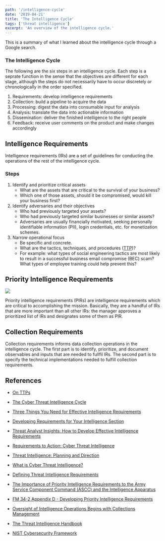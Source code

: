 ```yaml
---
path: '/intelligence-cycle'
date: '2019-04-21'
title: 'The Intelligence Cycle'
tags: ['threat intelligence']
excerpt: 'An overview of the intelligence cycle.'
---
```

This is a summary of what I learned about the intelligence cycle through a Google search.

### The Intelligence Cycle
The following are the six steps in an intelligence cycle. Each step is a seprate function in the sense that the objectives are different for each stage, although the steps do not necessarily have to occur discretely or chronologically in the order specified.

1. Requirements: develop intelligence requirements
2. Collection: build a pipeline to acquire the data
3. Processing: digest the data into consumable input for analysis
4. Analysis: translate the data into actionable information
5. Dissemination: deliver the finished intelligence to the right people
6. Feedback: receive user comments on the product and make changes accordingly

## Intelligence Requirements
Intelligence requirements (IRs) are a set of guidelines for conducting the operations of the rest of the intelligence cycle.

### Steps
1. Identify and prioritize critical assets
    - What are the assets that are critical to the survival of your business?
    - Which one of those assets, should it be compromised, would kill your business first?
2. Identify adversaries and their objectives
    - Who had previously targeted your assets?
    - Who had previously targeted similar businesses or similar assets?
    - Adversaries are usually financially motivated, seeking personally identifiable information (PII), login credentials, etc. for monetization schemes.
3. Narrow operational focus
    - Be specific and concrete.
    - What are the tactics, techniques, and procedures ([TTP](http://ryanstillions.blogspot.com/2014/04/on-ttps.html))?
    - For example: what types of social engineering tactics are most likely to result in a successful business email compromise (BEC) scam? What types of employee training could help prevent this?

## Priority Intelligence Requirements
<img src='https://smallwarsjournal.com/sites/default/files/inline-images/kingimage1.jpg'/>

Priority intelligence requirements (PIRs) are intelligence requirements which are critical to accomplishing the mission. Basically, they are a handful of IRs that are more important than all other IRs: the manager approves a prioritized list of IRs and designates some of them as PIR.

## Collection Requirements
Collection requirements informs data collection operations in the intelligence cycle. The first part is to identify, prioritize, and document observables and inputs that are needed to fullfil IRs. The second part is to specify the technical implementations needed to fulfill collection requirements.

## References
- [On TTPs](http://ryanstillions.blogspot.com/2014/04/on-ttps.html)

- [The Cyber Threat Intelligence Cycle](https://www.flashpoint-intel.com/blog/the-cyber-threat-intelligence-cycle/)

- [Three Things You Need for Effective Intelligence Requirements](https://www.flashpoint-intel.com/blog/three-things-you-need-for-effective-intelligence-requirements/)

- [Developing Requirements for Your Intelligence Section](https://www.optiv.com/blog/developing-requirements-for-your-intelligence-section)

- [Threat Analyst Insights: How to Develop Effective Intelligence Requirements](https://www.recordedfuture.com/effective-intelligence-requirements/)

- [Requirements to Action: Cyber Threat Intelligence](https://www.scmagazine.com/home/opinion/executive-insight/requirements-to-action-cyber-threat-intelligence/)

- [Threat Intelligence: Planning and Direction](https://www.sans.org/reading-room/whitepapers/threatintelligence/threat-intelligence-planning-direction-36857)

- [What is Cyber Threat Intelligence?](https://www.cisecurity.org/blog/what-is-cyber-threat-intelligence/)

- [Defining Threat Intelligence Requirements](https://isc.sans.edu/forums/diary/Defining+Threat+Intelligence+Requirements/21519/)

- [The Importance of Priority Intelligence Requirements to the Army Service Component Command (ASCC) and the Intelligence Apparatus](https://smallwarsjournal.com/jrnl/art/importance-priority-intelligence-requirements-army-service-component-command-ascc-and)

- [FM 34-2 Appendix D - Developing Priority Intelligence Requirements](https://fas.org/irp/doddir/army/fm34-2/Appd.htm)

- [Oversight of Intelligence Operations Begins with Collections Management](https://www.flashpoint-intel.com/blog/oversight-of-intelligence-operations-begins-with-collections-management/)

- [The Threat Intelligence Handbook](https://cyber-edge.com/wp-content/uploads/2018/11/Recorded-Future-eBook.pdf)

- [NIST Cybersecurity Framework](https://www.nist.gov/cyberframework)